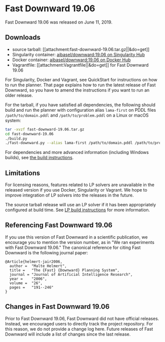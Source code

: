 # Fast Downward 19.06

Fast Downward 19.06 was released on June 11, 2019.

## Downloads

 * source tarball: [[attachment:fast-downward-19.06.tar.gz||&do=get]]
 * Singularity container: [aibasel/downward:19.06 on Singularity Hub](https://www.singularity-hub.org/collections/3944)
 * Docker container: [aibasel/downward:19.06 on Docker Hub](https://hub.docker.com/r/aibasel/downward)
 * Vagrantfile: [[attachment:Vagrantfile||&do=get]] for Fast Downward 19.06

For Singularity, Docker and Vagrant, see QuickStart for instructions on how to run the planner. That page explains how to run the latest release of Fast Downward, so you have to amend the instructions if you want to run an older release.

For the tarball, if you have satisfied all dependencies, the following should build and run the planner with configuration alias `lama-first` on PDDL files `/path/to/domain.pddl` and `/path/to/problem.pddl` on a Linux or macOS system:

``` bash
tar -xvzf fast-downward-19.06.tar.gz
cd fast-downward-19.06
./build.py
./fast-downward.py --alias lama-first /path/to/domain.pddl /path/to/problem.pddl
```

For dependencies and more advanced information (including Windows builds), see [the build instructions](https://github.com/aibasel/downward/blob/main/BUILD.md).

## Limitations

For licensing reasons, features related to LP solvers are unavailable in the released version if you use Docker, Singularity or Vagrant. We hope to improve integration of LP solvers into the releases in the future.

The source tarball release will use an LP solver if it has been appropriately configured at build time.
See [LP build instructions](https://github.com/aibasel/downward/blob/main/BUILD.md#optional-linear-programming-solvers) for more information.

## Referencing Fast Downward 19.06

If you use this version of Fast Downward in a scientific publication, we encourage you to mention the version number, as in
"We ran experiments with Fast Downward 19.06." The canonical reference for citing Fast Downward is the following journal paper:

```
@Article{helmert-jair2006,
  author =  "Malte Helmert",
  title =   "The {Fast} {Downward} Planning System",
  journal = "Journal of Artificial Intelligence Research",
  year =    "2006",
  volume =  "26",
  pages =   "191--246"
}
```

## Changes in Fast Downward 19.06

Prior to Fast Downward 19.06, Fast Downward did not have official releases. Instead, we encouraged users to directly track the project repository. For this reason, we do not provide a change log here. Future releases of Fast Downward will include a list of changes since the last release.

